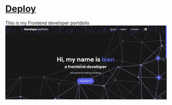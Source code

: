  # [Deploy](https://frodibjorn.github.io/myPortfolio/)

 This is my Frontend developer portdoilo
 ![Alt text](image.png)